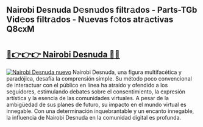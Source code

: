 ## Nairobi Desnuda D𝚎sn𝚞dos filtr𝚊dos - Parts-TGb Vid𝚎os filtr𝚊dos - N𝚞evas f𝚘tos atr𝚊ctivas Q8cxM

# <h2><a href="http://mb0evgs.tromn.icu/?c=Nairobi+Desnuda">🔗👉👉👉 Nairobi Desnuda 🔗🔗</a></h2>

[![Nairobi Desnuda nuevo](https://i.imgur.com/pEAQMta.gif)](http://mb0evgs.tromn.icu/?c=Nairobi+Desnuda)
Nairobi Desnuda, una figura multifacética y paradójica, desafía la comprensión simple. Su método poco convencional de interactuar con el público en línea ha atraído y ofendido a los seguidores, estimulando debates sobre el consentimiento, la expresión artística y la esencia de las comunidades virtuales. A pesar de la ambigüedad de sus planes de futuro, su impacto en el mundo virtual es innegable. Con una determinación inquebrantable y un encanto innegable, la influencia de Nairobi Desnuda en la comunidad digital es profunda.

